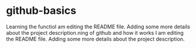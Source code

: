 # github-basics
Learning the functioI am editing the README file. Adding some more details about the project description.ning of github and how it works
I am editing the README file. Adding some more details about the project description.
